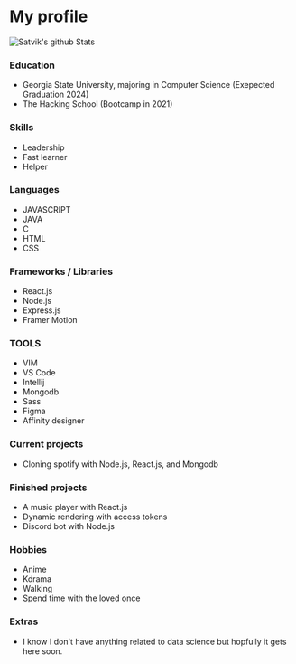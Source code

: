 

<h1>My profile</h1>


![Satvik's github Stats](http://github-readme-stats.vercel.app/api?username=satvik-1203&theme=tokyonight)


### Education ###

-  Georgia State University, majoring in Computer Science (Exepected Graduation 2024)
-  The Hacking School (Bootcamp in 2021)


### Skills ###

- Leadership
- Fast learner
- Helper

### Languages ###

- JAVASCRIPT
- JAVA
- C
- HTML
- CSS


### Frameworks / Libraries ###

- React.js
- Node.js
- Express.js
- Framer Motion


### TOOLS ###

- VIM
- VS Code
- Intellij
- Mongodb
- Sass
- Figma
- Affinity designer 


### Current projects ###

- Cloning spotify with Node.js, React.js, and Mongodb


### Finished projects ###

- A music player with React.js
- Dynamic rendering with access tokens
- Discord bot with Node.js


### Hobbies ###

- Anime
- Kdrama
- Walking 
- Spend time with the loved once


### Extras ###

- I know I don't have anything related to data science but hopfully it gets here soon.








